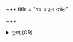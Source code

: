 +++
title = "१० चन्द्रमा रक्षोहा"

+++
<details><summary>मूलम् (GR)</summary>

चन्द्रमा रक्षोहा (…) ॥
</details>